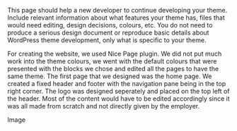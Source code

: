 This page should help a new developer to continue developing your theme. Include relevant information about what features your theme has, files that would need editing, design decisions, colours, etc. You do not need to produce a serious design document or reproduce basic details about WordPress theme development, only what is specific to your theme.

For creating the website, we used Nice Page plugin. We did not put much work into the theme colours, we went with the default colours that were presented with the blocks we chose and edited all the pages to have the same theme. The first page that we designed was the home page. We created a fixed header and footer with the navigation pane being in the top right corner. The logo was designed seperately and placed on the top left of the header. Most of the content would have to be edited accordingly since it was all made from scratch and not directly given by the employer.

Image
